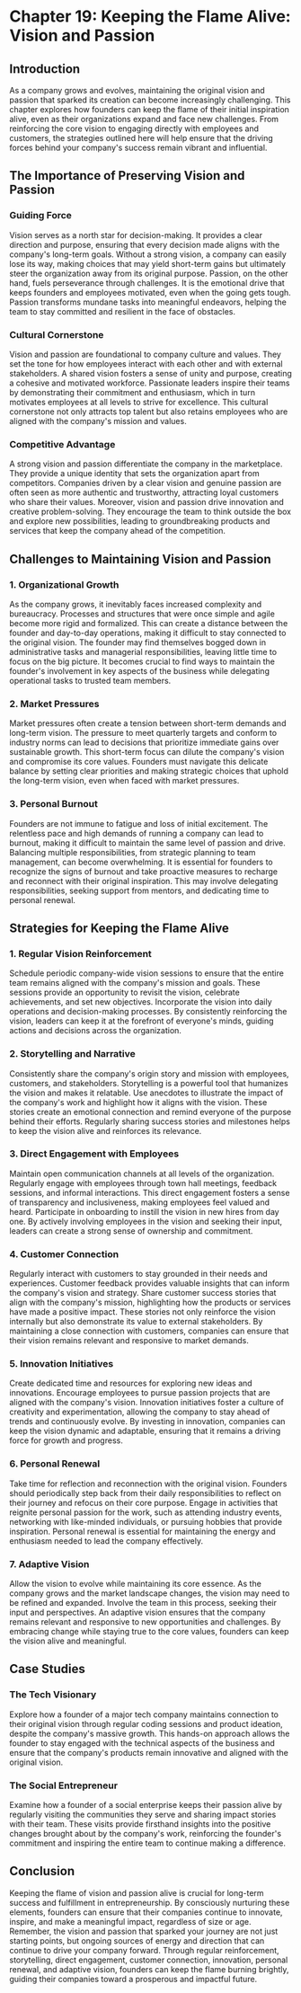 # Chapter 19: Keeping the Flame Alive: Vision and Passion

## Introduction

As a company grows and evolves, maintaining the original vision and passion that sparked its creation can become increasingly challenging. This chapter explores how founders can keep the flame of their initial inspiration alive, even as their organizations expand and face new challenges. From reinforcing the core vision to engaging directly with employees and customers, the strategies outlined here will help ensure that the driving forces behind your company's success remain vibrant and influential.

## The Importance of Preserving Vision and Passion

### Guiding Force

Vision serves as a north star for decision-making. It provides a clear direction and purpose, ensuring that every decision made aligns with the company's long-term goals. Without a strong vision, a company can easily lose its way, making choices that may yield short-term gains but ultimately steer the organization away from its original purpose. Passion, on the other hand, fuels perseverance through challenges. It is the emotional drive that keeps founders and employees motivated, even when the going gets tough. Passion transforms mundane tasks into meaningful endeavors, helping the team to stay committed and resilient in the face of obstacles.

### Cultural Cornerstone

Vision and passion are foundational to company culture and values. They set the tone for how employees interact with each other and with external stakeholders. A shared vision fosters a sense of unity and purpose, creating a cohesive and motivated workforce. Passionate leaders inspire their teams by demonstrating their commitment and enthusiasm, which in turn motivates employees at all levels to strive for excellence. This cultural cornerstone not only attracts top talent but also retains employees who are aligned with the company's mission and values.

### Competitive Advantage

A strong vision and passion differentiate the company in the marketplace. They provide a unique identity that sets the organization apart from competitors. Companies driven by a clear vision and genuine passion are often seen as more authentic and trustworthy, attracting loyal customers who share their values. Moreover, vision and passion drive innovation and creative problem-solving. They encourage the team to think outside the box and explore new possibilities, leading to groundbreaking products and services that keep the company ahead of the competition.

## Challenges to Maintaining Vision and Passion

### 1. Organizational Growth

As the company grows, it inevitably faces increased complexity and bureaucracy. Processes and structures that were once simple and agile become more rigid and formalized. This can create a distance between the founder and day-to-day operations, making it difficult to stay connected to the original vision. The founder may find themselves bogged down in administrative tasks and managerial responsibilities, leaving little time to focus on the big picture. It becomes crucial to find ways to maintain the founder's involvement in key aspects of the business while delegating operational tasks to trusted team members.

### 2. Market Pressures

Market pressures often create a tension between short-term demands and long-term vision. The pressure to meet quarterly targets and conform to industry norms can lead to decisions that prioritize immediate gains over sustainable growth. This short-term focus can dilute the company's vision and compromise its core values. Founders must navigate this delicate balance by setting clear priorities and making strategic choices that uphold the long-term vision, even when faced with market pressures.

### 3. Personal Burnout

Founders are not immune to fatigue and loss of initial excitement. The relentless pace and high demands of running a company can lead to burnout, making it difficult to maintain the same level of passion and drive. Balancing multiple responsibilities, from strategic planning to team management, can become overwhelming. It is essential for founders to recognize the signs of burnout and take proactive measures to recharge and reconnect with their original inspiration. This may involve delegating responsibilities, seeking support from mentors, and dedicating time to personal renewal.

## Strategies for Keeping the Flame Alive

### 1. Regular Vision Reinforcement

Schedule periodic company-wide vision sessions to ensure that the entire team remains aligned with the company's mission and goals. These sessions provide an opportunity to revisit the vision, celebrate achievements, and set new objectives. Incorporate the vision into daily operations and decision-making processes. By consistently reinforcing the vision, leaders can keep it at the forefront of everyone's minds, guiding actions and decisions across the organization.

### 2. Storytelling and Narrative

Consistently share the company's origin story and mission with employees, customers, and stakeholders. Storytelling is a powerful tool that humanizes the vision and makes it relatable. Use anecdotes to illustrate the impact of the company's work and highlight how it aligns with the vision. These stories create an emotional connection and remind everyone of the purpose behind their efforts. Regularly sharing success stories and milestones helps to keep the vision alive and reinforces its relevance.

### 3. Direct Engagement with Employees

Maintain open communication channels at all levels of the organization. Regularly engage with employees through town hall meetings, feedback sessions, and informal interactions. This direct engagement fosters a sense of transparency and inclusiveness, making employees feel valued and heard. Participate in onboarding to instill the vision in new hires from day one. By actively involving employees in the vision and seeking their input, leaders can create a strong sense of ownership and commitment.

### 4. Customer Connection

Regularly interact with customers to stay grounded in their needs and experiences. Customer feedback provides valuable insights that can inform the company's vision and strategy. Share customer success stories that align with the company's mission, highlighting how the products or services have made a positive impact. These stories not only reinforce the vision internally but also demonstrate its value to external stakeholders. By maintaining a close connection with customers, companies can ensure that their vision remains relevant and responsive to market demands.

### 5. Innovation Initiatives

Create dedicated time and resources for exploring new ideas and innovations. Encourage employees to pursue passion projects that are aligned with the company's vision. Innovation initiatives foster a culture of creativity and experimentation, allowing the company to stay ahead of trends and continuously evolve. By investing in innovation, companies can keep the vision dynamic and adaptable, ensuring that it remains a driving force for growth and progress.

### 6. Personal Renewal

Take time for reflection and reconnection with the original vision. Founders should periodically step back from their daily responsibilities to reflect on their journey and refocus on their core purpose. Engage in activities that reignite personal passion for the work, such as attending industry events, networking with like-minded individuals, or pursuing hobbies that provide inspiration. Personal renewal is essential for maintaining the energy and enthusiasm needed to lead the company effectively.

### 7. Adaptive Vision

Allow the vision to evolve while maintaining its core essence. As the company grows and the market landscape changes, the vision may need to be refined and expanded. Involve the team in this process, seeking their input and perspectives. An adaptive vision ensures that the company remains relevant and responsive to new opportunities and challenges. By embracing change while staying true to the core values, founders can keep the vision alive and meaningful.

## Case Studies

### The Tech Visionary

Explore how a founder of a major tech company maintains connection to their original vision through regular coding sessions and product ideation, despite the company's massive growth. This hands-on approach allows the founder to stay engaged with the technical aspects of the business and ensure that the company's products remain innovative and aligned with the original vision.

### The Social Entrepreneur

Examine how a founder of a social enterprise keeps their passion alive by regularly visiting the communities they serve and sharing impact stories with their team. These visits provide firsthand insights into the positive changes brought about by the company's work, reinforcing the founder's commitment and inspiring the entire team to continue making a difference.

## Conclusion

Keeping the flame of vision and passion alive is crucial for long-term success and fulfillment in entrepreneurship. By consciously nurturing these elements, founders can ensure that their companies continue to innovate, inspire, and make a meaningful impact, regardless of size or age. Remember, the vision and passion that sparked your journey are not just starting points, but ongoing sources of energy and direction that can continue to drive your company forward. Through regular reinforcement, storytelling, direct engagement, customer connection, innovation, personal renewal, and adaptive vision, founders can keep the flame burning brightly, guiding their companies toward a prosperous and impactful future.